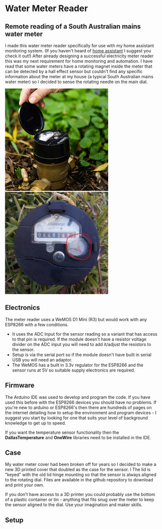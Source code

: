 # Water Meter Reader
## Remote reading of a South Australian mains water meter

I made this water meter reader specifically for use with my home assistant monitoring system.  (If you haven't heard of [home assistant](https://www.home-assistant.io/) I suggest you check it out!)  After already designing a successful electricity meter reader this was my next requirement for home monitoring and automation.
I have read that some water meters have a rotating magnet inside the meter that can be detected by a hall effect sensor but couldn't find any specific information about the meter at my house (a typical South Australian mains water meter) so I decided to sense the rotating needle on the main dial.

![SA Water Meter](https://github.com/CraigHoffmann/water-meter-reader/blob/readme-edits/watermeter2.jpg?raw=true) ![Meter Dial](https://github.com/CraigHoffmann/water-meter-reader/blob/readme-edits/watermeter3.JPG?raw=true)

## Electronics

The meter reader uses a WeMOS D1 Mini (R3) but would work with any ESP8266 with a few conditions.

* It uses the ADC Input for the sensor reading so a variant that has access to that pin is required.  If the module doesn't have a resistor voltage divider on the ADC input you will need to add it/adjust the resistors to the sensor.
* Setup is via the serial port so if the module doesn't have built in serial USB you will need an adaptor.
* The WeMOS has a built in 3.3v regulator for the ESP8266 and the sensor runs at 5V so suitable supply electronics are required.


## Firmware

The Arduino IDE was used to develop and program the code.  If you have used this before with the ESP8266 devices you should have no problems.  If you're new to arduino or ESP8266's then there are hundreds of pages on the internet detailing how to setup the environment and program devices - I suggest you start by looking for one that suits your level of background knowledge to get up to speed.

If you want the temperature sensor functionality then the **DallasTemperature** and **OneWire** libraries need to be installed in the IDE.

## Case

My water meter cover had been broken off for years so I decided to make a new 3D printed cover that doubled as the case for the sensor.  I  The lid is "keyed" with the old lid hinge mounting so that the sensor is always aligned to the rotating dial. Files are available in the github repository to download and print your own.

If you don't have access to a 3D printer you could probably use the bottom of a plastic container or tin - anything that fits snug over the meter to keep the sensor aligned to the dial.  Use your imagination and maker skills.

## Setup
